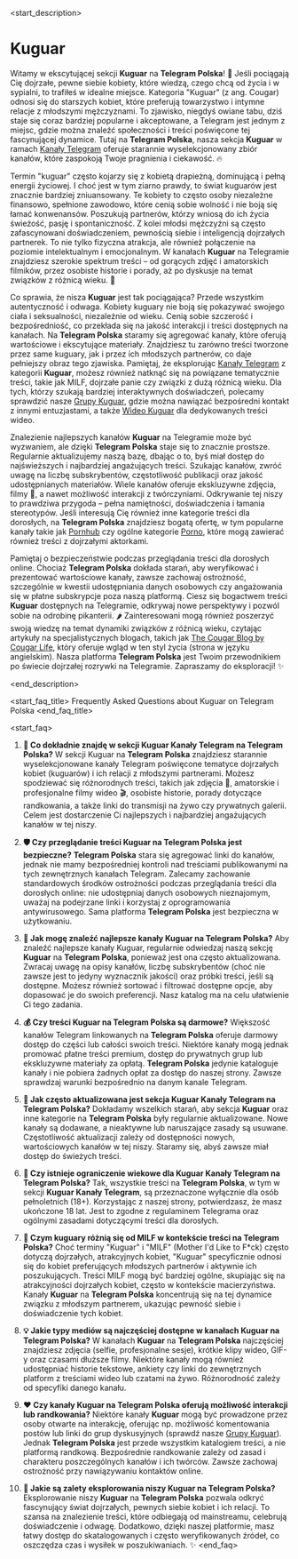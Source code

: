 <start_description>
# Kuguar

Witamy w ekscytującej sekcji **Kuguar** na **Telegram Polska**! 💋 Jeśli pociągają Cię dojrzałe, pewne siebie kobiety, które wiedzą, czego chcą od życia i w sypialni, to trafiłeś w idealne miejsce. Kategoria "Kuguar" (z ang. Cougar) odnosi się do starszych kobiet, które preferują towarzystwo i intymne relacje z młodszymi mężczyznami. To zjawisko, niegdyś owiane tabu, dziś staje się coraz bardziej popularne i akceptowane, a Telegram jest jednym z miejsc, gdzie można znaleźć społeczności i treści poświęcone tej fascynującej dynamice. Tutaj na **Telegram Polska**, nasza sekcja **Kuguar** w ramach [Kanały Telegram](kanaly) oferuje starannie wyselekcjonowany zbiór kanałów, które zaspokoją Twoje pragnienia i ciekawość. 🔥

Termin "kuguar" często kojarzy się z kobietą drapieżną, dominującą i pełną energii życiowej. I choć jest w tym ziarno prawdy, to świat kuguarów jest znacznie bardziej zniuansowany. Te kobiety to często osoby niezależne finansowo, spełnione zawodowo, które cenią sobie wolność i nie boją się łamać konwenansów. Poszukują partnerów, którzy wniosą do ich życia świeżość, pasję i spontaniczność. Z kolei młodsi mężczyźni są często zafascynowani doświadczeniem, pewnością siebie i inteligencją dojrzałych partnerek. To nie tylko fizyczna atrakcja, ale również połączenie na poziomie intelektualnym i emocjonalnym. W kanałach **Kuguar** na Telegramie znajdziesz szerokie spektrum treści – od gorących zdjęć i amatorskich filmików, przez osobiste historie i porady, aż po dyskusje na temat związków z różnicą wieku. 👠

Co sprawia, że nisza **Kuguar** jest tak pociągająca? Przede wszystkim autentyczność i odwaga. Kobiety kuguary nie boją się pokazywać swojego ciała i seksualności, niezależnie od wieku. Cenią sobie szczerość i bezpośredniość, co przekłada się na jakość interakcji i treści dostępnych na kanałach. Na **Telegram Polska** staramy się agregować kanały, które oferują wartościowe i ekscytujące materiały. Znajdziesz tu zarówno treści tworzone przez same kuguary, jak i przez ich młodszych partnerów, co daje pełniejszy obraz tego zjawiska. Pamiętaj, że eksplorując [Kanały Telegram](kanaly) z kategorii **Kuguar**, możesz również natknąć się na powiązane tematycznie treści, takie jak MILF, dojrzałe panie czy związki z dużą różnicą wieku. Dla tych, którzy szukają bardziej interaktywnych doświadczeń, polecamy sprawdzić nasze [Grupy Kuguar](grupy/kuguary), gdzie można nawiązać bezpośredni kontakt z innymi entuzjastami, a także [Wideo Kuguar](wideo/kuguary) dla dedykowanych treści wideo.

Znalezienie najlepszych kanałów **Kuguar** na Telegramie może być wyzwaniem, ale dzięki **Telegram Polska** staje się to znacznie prostsze. Regularnie aktualizujemy naszą bazę, dbając o to, byś miał dostęp do najświeższych i najbardziej angażujących treści. Szukając kanałów, zwróć uwagę na liczbę subskrybentów, częstotliwość publikacji oraz jakość udostępnianych materiałów. Wiele kanałów oferuje ekskluzywne zdjęcia, filmy 🔞, a nawet możliwość interakcji z twórczyniami. Odkrywanie tej niszy to prawdziwa przygoda – pełna namiętności, doświadczenia i łamania stereotypów. Jeśli interesują Cię również inne kategorie treści dla dorosłych, na **Telegram Polska** znajdziesz bogatą ofertę, w tym popularne kanały takie jak [Pornhub](kanaly/pornhub) czy ogólne kategorie [Porno](kanaly/porno), które mogą zawierać również treści z dojrzałymi aktorkami.

Pamiętaj o bezpieczeństwie podczas przeglądania treści dla dorosłych online. Chociaż **Telegram Polska** dokłada starań, aby weryfikować i prezentować wartościowe kanały, zawsze zachowaj ostrożność, szczególnie w kwestii udostępniania danych osobowych czy angażowania się w płatne subskrypcje poza naszą platformą. Ciesz się bogactwem treści **Kuguar** dostępnych na Telegramie, odkrywaj nowe perspektywy i pozwól sobie na odrobinę pikanterii. 🌶️ Zainteresowani mogą również poszerzyć swoją wiedzę na temat dynamiki związków z różnicą wieku, czytając artykuły na specjalistycznych blogach, takich jak [The Cougar Blog by Cougar Life](https://www.cougarlife.com/blog/), który oferuje wgląd w ten styl życia (strona w języku angielskim). Nasza platforma **Telegram Polska** jest Twoim przewodnikiem po świecie dojrzałej rozrywki na Telegramie. Zapraszamy do eksploracji! ✨

<end_description>

<start_faq_title>
Frequently Asked Questions about Kuguar on Telegram Polska
<end_faq_title>

<start_faq>
1. **🤔 Co dokładnie znajdę w sekcji Kuguar Kanały Telegram na Telegram Polska?**
W sekcji Kuguar na **Telegram Polska** znajdziesz starannie wyselekcjonowane kanały Telegram poświęcone tematyce dojrzałych kobiet (kuguarów) i ich relacji z młodszymi partnerami. Możesz spodziewać się różnorodnych treści, takich jak zdjęcia 📸, amatorskie i profesjonalne filmy wideo 🎬, osobiste historie, porady dotyczące randkowania, a także linki do transmisji na żywo czy prywatnych galerii. Celem jest dostarczenie Ci najlepszych i najbardziej angażujących kanałów w tej niszy.

2. **🛡️ Czy przeglądanie treści Kuguar na Telegram Polska jest bezpieczne?**
**Telegram Polska** stara się agregować linki do kanałów, jednak nie mamy bezpośredniej kontroli nad treściami publikowanymi na tych zewnętrznych kanałach Telegram. Zalecamy zachowanie standardowych środków ostrożności podczas przeglądania treści dla dorosłych online: nie udostępniaj danych osobowych nieznajomym, uważaj na podejrzane linki i korzystaj z oprogramowania antywirusowego. Sama platforma **Telegram Polska** jest bezpieczna w użytkowaniu.

3. **🚀 Jak mogę znaleźć najlepsze kanały Kuguar na Telegram Polska?**
Aby znaleźć najlepsze kanały Kuguar, regularnie odwiedzaj naszą sekcję **Kuguar** na **Telegram Polska**, ponieważ jest ona często aktualizowana. Zwracaj uwagę na opisy kanałów, liczbę subskrybentów (choć nie zawsze jest to jedyny wyznacznik jakości) oraz próbki treści, jeśli są dostępne. Możesz również sortować i filtrować dostępne opcje, aby dopasować je do swoich preferencji. Nasz katalog ma na celu ułatwienie Ci tego zadania.

4. **💰 Czy treści Kuguar na Telegram Polska są darmowe?**
Większość kanałów Telegram linkowanych na **Telegram Polska** oferuje darmowy dostęp do części lub całości swoich treści. Niektóre kanały mogą jednak promować płatne treści premium, dostęp do prywatnych grup lub ekskluzywne materiały za opłatą. **Telegram Polska** jedynie kataloguje kanały i nie pobiera żadnych opłat za dostęp do naszej strony. Zawsze sprawdzaj warunki bezpośrednio na danym kanale Telegram.

5. **🔄 Jak często aktualizowana jest sekcja Kuguar Kanały Telegram na Telegram Polska?**
Dokładamy wszelkich starań, aby sekcja **Kuguar** oraz inne kategorie na **Telegram Polska** były regularnie aktualizowane. Nowe kanały są dodawane, a nieaktywne lub naruszające zasady są usuwane. Częstotliwość aktualizacji zależy od dostępności nowych, wartościowych kanałów w tej niszy. Staramy się, abyś zawsze miał dostęp do świeżych treści.

6. **🔞 Czy istnieje ograniczenie wiekowe dla Kuguar Kanały Telegram na Telegram Polska?**
Tak, wszystkie treści na **Telegram Polska**, w tym w sekcji **Kuguar Kanały Telegram**, są przeznaczone wyłącznie dla osób pełnoletnich (18+). Korzystając z naszej strony, potwierdzasz, że masz ukończone 18 lat. Jest to zgodne z regulaminem Telegrama oraz ogólnymi zasadami dotyczącymi treści dla dorosłych.

7. **🌟 Czym kuguary różnią się od MILF w kontekście treści na Telegram Polska?**
Choć terminy "Kuguar" i "MILF" (Mother I'd Like to F*ck) często dotyczą dojrzałych, atrakcyjnych kobiet, "Kuguar" specyficznie odnosi się do kobiet preferujących młodszych partnerów i aktywnie ich poszukujących. Treści MILF mogą być bardziej ogólne, skupiając się na atrakcyjności dojrzałych kobiet, często w kontekście macierzyństwa. Kanały **Kuguar** na **Telegram Polska** koncentrują się na tej dynamice związku z młodszym partnerem, ukazując pewność siebie i doświadczenie tych kobiet.

8. **💡 Jakie typy mediów są najczęściej dostępne w kanałach Kuguar na Telegram Polska?**
W kanałach **Kuguar** na **Telegram Polska** najczęściej znajdziesz zdjęcia (selfie, profesjonalne sesje), krótkie klipy wideo, GIF-y oraz czasami dłuższe filmy. Niektóre kanały mogą również udostępniać historie tekstowe, ankiety czy linki do zewnętrznych platform z treściami wideo lub czatami na żywo. Różnorodność zależy od specyfiki danego kanału.

9. **❤️ Czy kanały Kuguar na Telegram Polska oferują możliwość interakcji lub randkowania?**
Niektóre kanały **Kuguar** mogą być prowadzone przez osoby otwarte na interakcję, oferując np. możliwość komentowania postów lub linki do grup dyskusyjnych (sprawdź nasze [Grupy Kuguar](grupy/kuguary)). Jednak **Telegram Polska** jest przede wszystkim katalogiem treści, a nie platformą randkową. Bezpośrednie randkowanie zależy od zasad i charakteru poszczególnych kanałów i ich twórców. Zawsze zachowaj ostrożność przy nawiązywaniu kontaktów online.

10. **🧐 Jakie są zalety eksplorowania niszy Kuguar na Telegram Polska?**
Eksplorowanie niszy **Kuguar** na **Telegram Polska** pozwala odkryć fascynujący świat dojrzałych, pewnych siebie kobiet i ich relacji. To szansa na znalezienie treści, które odbiegają od mainstreamu, celebrują doświadczenie i odwagę. Dodatkowo, dzięki naszej platformie, masz łatwy dostęp do skatalogowanych i często weryfikowanych źródeł, co oszczędza czas i wysiłek w poszukiwaniach. ✨
<end_faq>